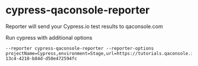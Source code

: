 # cypress-qaconsole-reporter

Reporter will send your Cypress.io test results to qaconsole.com

Run cypress with additional options
```
--reporter cypress-qaconsole-reporter --reporter-options projectName=Cypress,environment=Stage,url=https://tutorials.qaconsole.io,apiKey=beb2198f-13c4-4210-b84d-d50e472594fc
```

